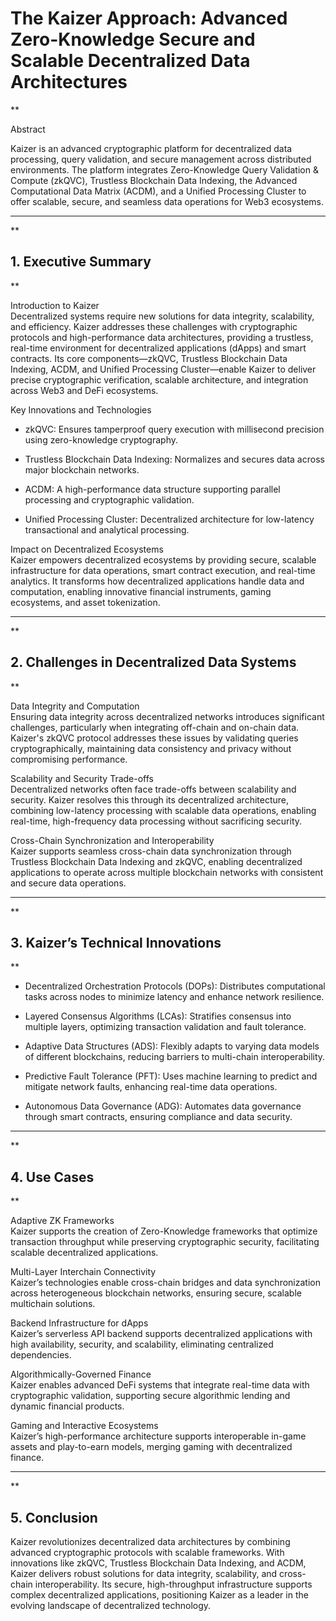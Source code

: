 The Kaizer Approach: Advanced Zero-Knowledge Secure and Scalable Decentralized Data Architectures
=================================================================================================

**

Abstract

Kaizer is an advanced cryptographic platform for decentralized data processing, query validation, and secure management across distributed environments. The platform integrates Zero-Knowledge Query Validation & Compute (zkQVC), Trustless Blockchain Data Indexing, the Advanced Computational Data Matrix (ACDM), and a Unified Processing Cluster to offer scalable, secure, and seamless data operations for Web3 ecosystems.

* * *

**


1\. Executive Summary
---------------------

**

Introduction to Kaizer  
Decentralized systems require new solutions for data integrity, scalability, and efficiency. Kaizer addresses these challenges with cryptographic protocols and high-performance data architectures, providing a trustless, real-time environment for decentralized applications (dApps) and smart contracts. Its core components—zkQVC, Trustless Blockchain Data Indexing, ACDM, and Unified Processing Cluster—enable Kaizer to deliver precise cryptographic verification, scalable architecture, and integration across Web3 and DeFi ecosystems.

Key Innovations and Technologies

*   zkQVC: Ensures tamperproof query execution with millisecond precision using zero-knowledge cryptography.
    
*   Trustless Blockchain Data Indexing: Normalizes and secures data across major blockchain networks.
    
*   ACDM: A high-performance data structure supporting parallel processing and cryptographic validation.
    
*   Unified Processing Cluster: Decentralized architecture for low-latency transactional and analytical processing.
    

Impact on Decentralized Ecosystems  
Kaizer empowers decentralized ecosystems by providing secure, scalable infrastructure for data operations, smart contract execution, and real-time analytics. It transforms how decentralized applications handle data and computation, enabling innovative financial instruments, gaming ecosystems, and asset tokenization.

* * *

**


2\. Challenges in Decentralized Data Systems
--------------------------------------------

**

Data Integrity and Computation  
Ensuring data integrity across decentralized networks introduces significant challenges, particularly when integrating off-chain and on-chain data. Kaizer's zkQVC protocol addresses these issues by validating queries cryptographically, maintaining data consistency and privacy without compromising performance.

Scalability and Security Trade-offs  
Decentralized networks often face trade-offs between scalability and security. Kaizer resolves this through its decentralized architecture, combining low-latency processing with scalable data operations, enabling real-time, high-frequency data processing without sacrificing security.

Cross-Chain Synchronization and Interoperability  
Kaizer supports seamless cross-chain data synchronization through Trustless Blockchain Data Indexing and zkQVC, enabling decentralized applications to operate across multiple blockchain networks with consistent and secure data operations.

* * *

**


3\. Kaizer’s Technical Innovations
----------------------------------

**

*   Decentralized Orchestration Protocols (DOPs): Distributes computational tasks across nodes to minimize latency and enhance network resilience.
    
*   Layered Consensus Algorithms (LCAs): Stratifies consensus into multiple layers, optimizing transaction validation and fault tolerance.
    
*   Adaptive Data Structures (ADS): Flexibly adapts to varying data models of different blockchains, reducing barriers to multi-chain interoperability.
    
*   Predictive Fault Tolerance (PFT): Uses machine learning to predict and mitigate network faults, enhancing real-time data operations.
    
*   Autonomous Data Governance (ADG): Automates data governance through smart contracts, ensuring compliance and data security.
    

* * *

**


4\. Use Cases
-------------

**

Adaptive ZK Frameworks  
Kaizer supports the creation of Zero-Knowledge frameworks that optimize transaction throughput while preserving cryptographic security, facilitating scalable decentralized applications.

Multi-Layer Interchain Connectivity  
Kaizer’s technologies enable cross-chain bridges and data synchronization across heterogeneous blockchain networks, ensuring secure, scalable multichain solutions.

Backend Infrastructure for dApps  
Kaizer’s serverless API backend supports decentralized applications with high availability, security, and scalability, eliminating centralized dependencies.

Algorithmically-Governed Finance  
Kaizer enables advanced DeFi systems that integrate real-time data with cryptographic validation, supporting secure algorithmic lending and dynamic financial products.

Gaming and Interactive Ecosystems  
Kaizer’s high-performance architecture supports interoperable in-game assets and play-to-earn models, merging gaming with decentralized finance.

* * *

**


5\. Conclusion
--------------

Kaizer revolutionizes decentralized data architectures by combining advanced cryptographic protocols with scalable frameworks. With innovations like zkQVC, Trustless Blockchain Data Indexing, and ACDM, Kaizer delivers robust solutions for data integrity, scalability, and cross-chain interoperability. Its secure, high-throughput infrastructure supports complex decentralized applications, positioning Kaizer as a leader in the evolving landscape of decentralized technology.

